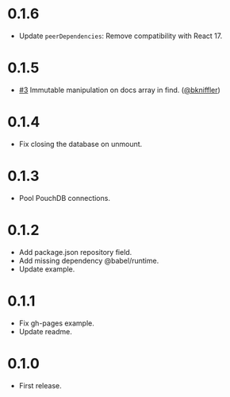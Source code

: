 # 0.1.6

* Update `peerDependencies`: Remove compatibility with React 17.

# 0.1.5

* [#3](https://github.com/ArnoSaine/react-pouchdb/pull/3) Immutable manipulation on docs array in find. ([@bkniffler](https://github.com/bkniffler))

# 0.1.4

* Fix closing the database on unmount.

# 0.1.3

* Pool PouchDB connections.

# 0.1.2

* Add package.json repository field.
* Add missing dependency @babel/runtime.
* Update example.

# 0.1.1

* Fix gh-pages example.
* Update readme.

# 0.1.0

* First release.
